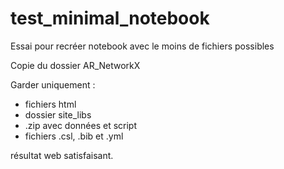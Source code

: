 # test_minimal_notebook

Essai pour recréer notebook avec le moins de fichiers possibles

Copie du dossier AR_NetworkX

Garder uniquement :
- fichiers html
- dossier site_libs
- .zip avec données et script
- fichiers .csl, .bib et .yml

résultat web satisfaisant.

